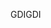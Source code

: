<span data-ttu-id="9cb61-101">GDI</span><span class="sxs-lookup"><span data-stu-id="9cb61-101">GDI</span></span>